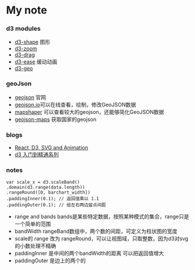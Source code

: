 # My note

### d3 modules
- [d3-shape](https://github.com/d3/d3-shape#arcs) 图形
- [d3-zoom](https://github.com/d3/d3-zoom)
- [d3-drag](https://github.com/d3/d3-drag)
- [d3-ease](https://github.com/d3/d3-ease) 缓动动画 
- [d3-geo](https://github.com/d3/d3-geo-projection)

### geoJson
- [geojson](http://geojson.org/) 官网 
- [geojson.io](http://geojson.io/ )可以在线查看，绘制，修改GeoJSON数据
- [mapshaper](https://mapshaper.org/) 可以查看较大的geojson，还能够简化GeoJSON数据
- [geojson-maps](http://geojson-maps.ash.ms/) 获取国家的geojson 
  
 
### blogs
- [React, D3, SVG and Animation](https://codepen.io/clindsey/post/animating-svg-charts-built-with-react-and-d3)
- [d3 入门到精通系列](https://blog.csdn.net/tianxuzhang/article/list/4?)

### notes
```
var scale_x = d3.scaleBand()
.domain(d3.range(data.length))
.rangeRound([0, barchart_width])
.paddingInner(0.1); // 返回值乘以 1.1 
.paddingOuter(0.1); // 给左右两边留点间距  
```
- range and bands bands是某些特定数据，按照某种模式的集合，range只是一个简单的范围 
- bandWidth rangeBand数组中，两个数的间距，可定义为柱状图的宽度 
- scale的 range 改为 rangeRound，可以让视图域，只取整数，因为d3对svg的小数处理不精确
- paddingInner 是中间的两个bandWidth的距离 可以把返回值增大
- paddingOuter 是边上的两个的